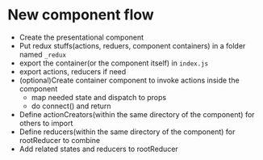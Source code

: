 # New component flow
- Create the presentational component
- Put redux stuffs(actions, reduers, component containers) in a folder named `_redux`
- export the container(or the component itself) in `index.js`
- export actions, reducers if need
- (optional)Create container component to invoke actions inside the component
    - map needed state and dispatch to props
    - do connect() and return
- Define actionCreators(within the same directory of the component) for others to import
- Define reducers(within the same directory of the component) for rootReducer to combine
- Add related states and reducers to rootReducer
